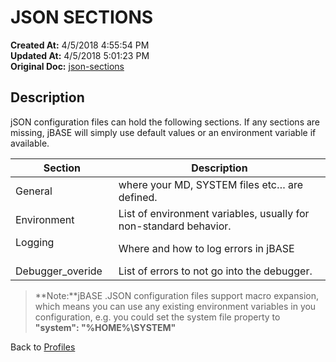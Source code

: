 # JSON SECTIONS


**Created At:** 4/5/2018 4:55:54 PM  
**Updated At:** 4/5/2018 5:01:23 PM  
**Original Doc:** [json-sections](https://docs.jbase.com/44253-profiles/json-sections)  


## Description 

jSON configuration files can hold the following sections. If any sections are missing, jBASE will simply use default values or an environment variable if available.


| Section<br> | Description<br> |
| --- | --- |
| General | where your MD, SYSTEM files etc… are defined.<br> |
| Environment            <br> | List of environment variables, usually for non-standard behavior.<br> |
| Logging                      <br> | Where and how to log errors in jBASE<br> |
| Debugger\_overide  <br> | List of errors to not go into the debugger.<br> |





> **Note:**jBASE .JSON configuration files support macro expansion, which means you can use any existing environment variables in you configuration, e.g. you could set the system file property to **"system": "%HOME%\\SYSTEM"**




Back to [Profiles](jbase-profiles57)
